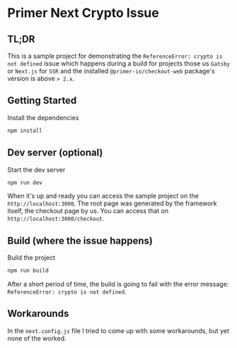 # Primer Next Crypto Issue

## TL;DR

This is a sample project for demonstrating the `ReferenceError: crypto is not defined` issue which happens during a
build for projects those us `Gatsby` or `Next.js` for `SSR` and the installed `@primer-io/checkout-web` package's
version is above `> 2.x`.

## Getting Started

Install the dependencies

```bash
npm install
```

## Dev server (optional)

Start the dev server

```bash
npm run dev
```

When it's up and ready you can access the sample project on the `http://localhost:3000`. The root page was generated by
the framework itself, the checkout page by us. You can access that on `http://localhost:3000/checkout`.

## Build (where the issue happens)

Build the project

```bash
npm run build
```

After a short period of time, the build is going to fail with the error
message: `ReferenceError: crypto is not defined`.

## Workarounds

In the `next.config.js` file I tried to come up with some workarounds, but yet none of the worked.
